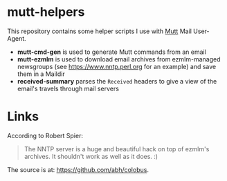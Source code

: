 # mutt-helpers

This repository contains some helper scripts I use with
[Mutt](http://mutt.org) Mail User-Agent.

* **mutt-cmd-gen** is used to generate Mutt commands from an email
* **mutt-ezmlm** is used to download email archives from ezmlm-managed
  newsgroups (see <https://www.nntp.perl.org> for an example)
  and save them in a Maildir
* **received-summary** parses the `Received` headers to give a view of the
  email's travels through mail servers

# Links

According to Robert Spier:

> The NNTP server is a huge and beautiful hack on top of ezmlm's
> archives. It shouldn't work as well as it does. :)

The source is at: <https://github.com/abh/colobus>.

